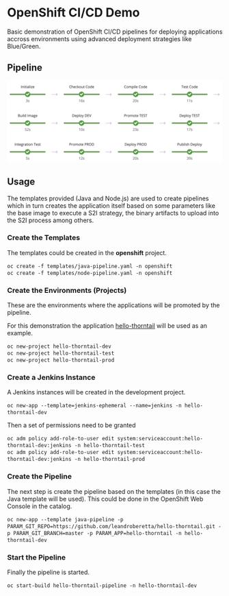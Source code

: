 # OpenShift CI/CD Demo

Basic demonstration of OpenShift CI/CD pipelines for deploying applications accross environments using advanced deployment strategies like Blue/Green.

## Pipeline

![Pipeline](resources/images/pipeline.png)

## Usage

The templates provided (Java and Node.js) are used to create pipelines which in turn creates the application itself based on some parameters like the base image to execute a S2I strategy, the binary artifacts to upload into the S2I process among others.

### Create the Templates

The templates could be created in the **openshift** project.

    oc create -f templates/java-pipeline.yaml -n openshift
    oc create -f templates/node-pipeline.yaml -n openshift

### Create the Environments (Projects)

These are the environments where the applications will be promoted by the pipeline.

For this demonstration the application [hello-thorntail](https://github.com/leandroberetta/hello-thorntail) will be used as an example.

    oc new-project hello-thorntail-dev
    oc new-project hello-thorntail-test
    oc new-project hello-thorntail-prod
    
### Create a Jenkins Instance

A Jenkins instances will be created in the development project.

    oc new-app --template=jenkins-ephemeral --name=jenkins -n hello-thorntail-dev

Then a set of permissions need to be granted

    oc adm policy add-role-to-user edit system:serviceaccount:hello-thorntail-dev:jenkins -n hello-thorntail-test
    oc adm policy add-role-to-user edit system:serviceaccount:hello-thorntail-dev:jenkins -n hello-thorntail-prod

### Create the Pipeline

The next step is create the pipeline based on the templates (in this case the Java template will be used). This could be done in the OpenShift Web Console in the catalog.

    oc new-app --template java-pipeline -p PARAM_GIT_REPO=https://github.com/leandroberetta/hello-thorntail.git -p PARAM_GIT_BRANCH=master -p PARAM_APP=hello-thorntail -n hello-thorntail-dev

### Start the Pipeline

Finally the pipeline is started.  

    oc start-build hello-thorntail-pipeline -n hello-thorntail-dev


